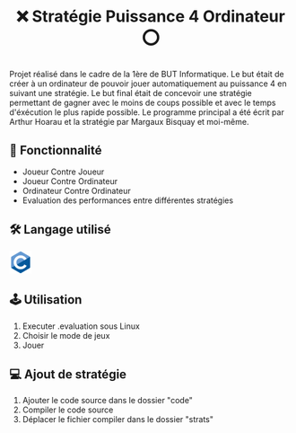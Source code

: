 # <p align="center">❌ Stratégie Puissance 4 Ordinateur ⭕</p>
  
Projet réalisé dans le cadre de la 1ère de BUT Informatique. Le but était de créer à un ordinateur de pouvoir jouer automatiquement au puissance 4 en suivant une stratégie. Le but final était de concevoir une stratégie permettant de gagner avec le moins de coups possible et avec le temps d'éxécution le plus rapide possible. Le programme principal a été écrit par Arthur Hoarau et la stratégie par Margaux Bisquay et moi-même.

## 🧐 Fonctionnalité
- Joueur Contre Joueur
- Joueur Contre Ordinateur
- Ordinateur Contre Ordinateur
- Evaluation des performances entre différentes stratégies
        
## 🛠️ Langage utilisé
<img src="https://raw.githubusercontent.com/devicons/devicon/master/icons/c/c-original.svg" alt="c" width="40" height="40"/> 

## 🕹️ Utilisation
1. Executer .evaluation sous Linux
2. Choisir le mode de jeux
3. Jouer

## 💻 Ajout de stratégie
1. Ajouter le code source dans le dossier "code"
2. Compiler le code source
3. Déplacer le fichier compiler dans le dossier "strats"